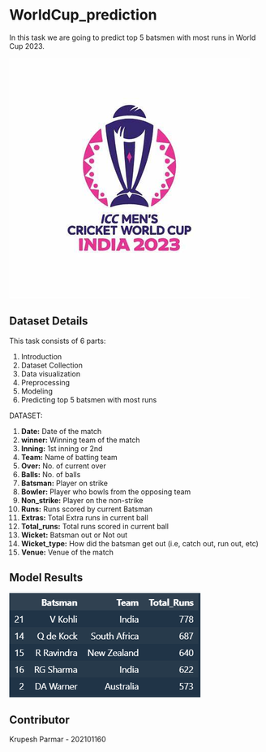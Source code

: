 # WorldCup_prediction
In this task we are going to predict top 5 batsmen with most runs in World Cup 2023.

![ICC Men's Cricket World Cup 2023](images/World_Cup_2023.jpeg)

## Dataset Details

This task consists of 6 parts:
1. Introduction
2. Dataset Collection
3. Data visualization
4. Preprocessing
5. Modeling
6. Predicting top 5 batsmen with most runs

   
DATASET:
1. **Date:** Date of the match
2. **winner:** Winning team of the match
3. **Inning:** 1st inning or 2nd
4. **Team:** Name of batting team
5. **Over:** No. of current over
6. **Balls:** No. of balls
7. **Batsman:** Player on strike
8. **Bowler:** Player who bowls from the opposing team
9. **Non_strike:** Player on the non-strike
10. **Runs:** Runs scored by current Batsman
11. **Extras:** Total Extra runs in current ball
12. **Total_runs:** Total runs scored in current ball
13. **Wicket:** Batsman out or Not out
14. **Wicket_type:** How did the batsman get out (i.e, catch out, run out, etc)
15. **Venue:** Venue of the match

## Model Results
![Top 5 batsmen](images/top_5_batsmen.png)

## Contributor

Krupesh Parmar - 202101160

   

   
